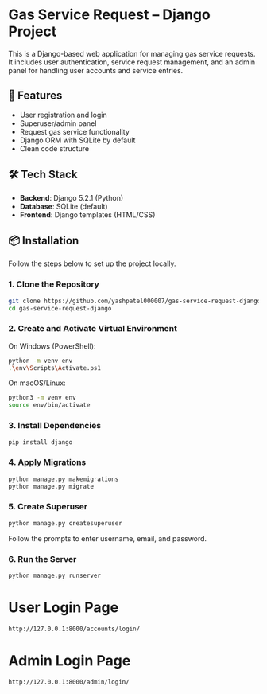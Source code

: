 # Gas Service Request – Django Project

This is a Django-based web application for managing gas service requests. It includes user authentication, service request management, and an admin panel for handling user accounts and service entries.

## 🚀 Features

- User registration and login
- Superuser/admin panel
- Request gas service functionality
- Django ORM with SQLite by default
- Clean code structure

## 🛠 Tech Stack

- **Backend**: Django 5.2.1 (Python)
- **Database**: SQLite (default)
- **Frontend**: Django templates (HTML/CSS)

## 📦 Installation

Follow the steps below to set up the project locally.

### 1. Clone the Repository

```bash
git clone https://github.com/yashpatel000007/gas-service-request-django.git
cd gas-service-request-django
```
### 2. Create and Activate Virtual Environment
On Windows (PowerShell):
```bash
python -m venv env
.\env\Scripts\Activate.ps1
```
On macOS/Linux:
```bash
python3 -m venv env
source env/bin/activate
```
### 3. Install Dependencies
```bash
pip install django
```
### 4. Apply Migrations
```bash
python manage.py makemigrations
python manage.py migrate
```
### 5. Create Superuser
```bash
python manage.py createsuperuser
```
Follow the prompts to enter username, email, and password.

### 6. Run the Server
```bash
python manage.py runserver
```
# User Login Page
```bash
http://127.0.0.1:8000/accounts/login/
```
# Admin Login Page
```bash
http://127.0.0.1:8000/admin/login/
```

